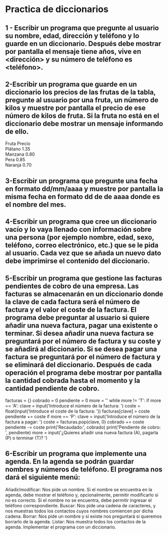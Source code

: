 # Practica de diccionarios


## 1 - Escribir un programa que pregunte al usuario su nombre, edad, dirección y teléfono y lo guarde en un diccionario. Después debe mostrar por pantalla el mensaje <nombre> tiene <edad> años, vive en <dirección> y su número de teléfono es <teléfono>.

## 2-Escribir un programa que guarde en un diccionario los precios de las frutas de la tabla, pregunte al usuario por una fruta, un número de kilos y muestre por pantalla el precio de ese número de kilos de fruta. Si la fruta no está en el diccionario debe mostrar un mensaje informando de ello.

Fruta	Precio <br>
Plátano	1.35  <br>
Manzana	0.80 <br>
Pera	0.85 <br>
Naranja	0.70 <br>

## 3-Escribir un programa que pregunte una fecha en formato dd/mm/aaaa y muestre por pantalla la misma fecha en formato dd de <mes> de aaaa donde <mes> es el nombre del mes.

## 4-Escribir un programa que cree un diccionario vacío y lo vaya llenado con información sobre una persona (por ejemplo nombre, edad, sexo, teléfono, correo electrónico, etc.) que se le pida al usuario. Cada vez que se añada un nuevo dato debe imprimirse el contenido del diccionario.

## 5-Escribir un programa que gestione las facturas pendientes de cobro de una empresa. Las facturas se almacenarán en un diccionario donde la clave de cada factura será el número de factura y el valor el coste de la factura. El programa debe preguntar al usuario si quiere añadir una nueva factura, pagar una existente o terminar. Si desea añadir una nueva factura se preguntará por el número de factura y su coste y se añadirá al diccionario. Si se desea pagar una factura se preguntará por el número de factura y se eliminará del diccionario. Después de cada operación el programa debe mostrar por pantalla la cantidad cobrada hasta el momento y la cantidad pendiente de cobro.
facturas = {}
cobrado = 0
pendiente = 0
more = ''
while more != 'T':
    if more == 'A':
        clave = input('Introduce el número de la factura: ')
        coste = float(input('Introduce el coste de la factura: '))
        facturas[clave] = coste
        pendiente += coste
    if more == 'P':
        clave = input('Introduce el número de la factura a pagar: ')
        coste = facturas.pop(clave, 0)
        cobrado += coste
        pendiente -= coste
    print('Recaudado:', cobrado)
    print('Pendiente de cobro: ', pendiente)
    more = input('¿Quieres añadir una nueva factura (A), pagarla (P) o terminar (T)? ')

## 6-Escribir un programa que implemente una agenda. En la agenda se podrán guardar nombres y números de teléfono. El programa nos dará el siguiente menú:

Añadir/modificar: Nos pide un nombre. Si el nombre se encuentra en la agenda, debe mostrar el teléfono y, opcionalmente, permitir modificarlo si no es correcto. Si el nombre no se encuentra, debe permitir ingresar el teléfono correspondiente.
Buscar: Nos pide una cadena de caracteres, y nos muestras todos los contactos cuyos nombres comiencen por dicha cadena.
Borrar: Nos pide un nombre y si existe nos preguntará si queremos borrarlo de la agenda.
Listar: Nos muestra todos los contactos de la agenda.
Implementar el programa con un diccionario.